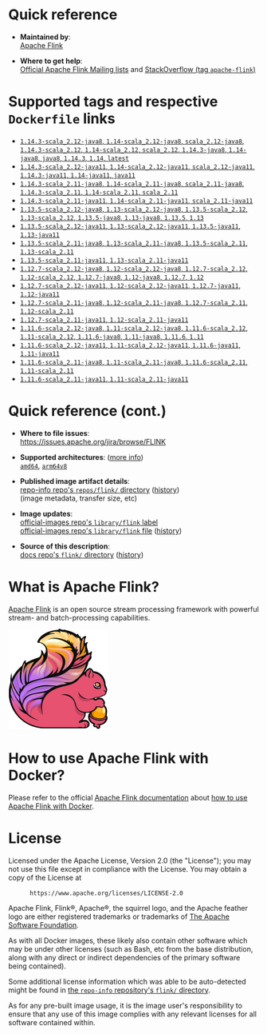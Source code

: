 <!--

********************************************************************************

WARNING:

    DO NOT EDIT "flink/README.md"

    IT IS AUTO-GENERATED

    (from the other files in "flink/" combined with a set of templates)

********************************************************************************

-->

# Quick reference

-	**Maintained by**:  
	[Apache Flink](https://flink.apache.org/community.html#people)

-	**Where to get help**:  
	[Official Apache Flink Mailing lists](https://flink.apache.org/community.html#mailing-lists) and [StackOverflow (tag `apache-flink`)](https://stackoverflow.com/questions/tagged/apache-flink)

# Supported tags and respective `Dockerfile` links

-	[`1.14.3-scala_2.12-java8`, `1.14-scala_2.12-java8`, `scala_2.12-java8`, `1.14.3-scala_2.12`, `1.14-scala_2.12`, `scala_2.12`, `1.14.3-java8`, `1.14-java8`, `java8`, `1.14.3`, `1.14`, `latest`](https://github.com/apache/flink-docker/blob/312e9af1313817d78e18c9d5b6dbdff3c4e408d5/1.14/scala_2.12-java8-debian/Dockerfile)
-	[`1.14.3-scala_2.12-java11`, `1.14-scala_2.12-java11`, `scala_2.12-java11`, `1.14.3-java11`, `1.14-java11`, `java11`](https://github.com/apache/flink-docker/blob/312e9af1313817d78e18c9d5b6dbdff3c4e408d5/1.14/scala_2.12-java11-debian/Dockerfile)
-	[`1.14.3-scala_2.11-java8`, `1.14-scala_2.11-java8`, `scala_2.11-java8`, `1.14.3-scala_2.11`, `1.14-scala_2.11`, `scala_2.11`](https://github.com/apache/flink-docker/blob/312e9af1313817d78e18c9d5b6dbdff3c4e408d5/1.14/scala_2.11-java8-debian/Dockerfile)
-	[`1.14.3-scala_2.11-java11`, `1.14-scala_2.11-java11`, `scala_2.11-java11`](https://github.com/apache/flink-docker/blob/312e9af1313817d78e18c9d5b6dbdff3c4e408d5/1.14/scala_2.11-java11-debian/Dockerfile)
-	[`1.13.5-scala_2.12-java8`, `1.13-scala_2.12-java8`, `1.13.5-scala_2.12`, `1.13-scala_2.12`, `1.13.5-java8`, `1.13-java8`, `1.13.5`, `1.13`](https://github.com/apache/flink-docker/blob/0ebeb6ccefea52933ff60c8e5fa7d77adb4090dc/1.13/scala_2.12-java8-debian/Dockerfile)
-	[`1.13.5-scala_2.12-java11`, `1.13-scala_2.12-java11`, `1.13.5-java11`, `1.13-java11`](https://github.com/apache/flink-docker/blob/0ebeb6ccefea52933ff60c8e5fa7d77adb4090dc/1.13/scala_2.12-java11-debian/Dockerfile)
-	[`1.13.5-scala_2.11-java8`, `1.13-scala_2.11-java8`, `1.13.5-scala_2.11`, `1.13-scala_2.11`](https://github.com/apache/flink-docker/blob/0ebeb6ccefea52933ff60c8e5fa7d77adb4090dc/1.13/scala_2.11-java8-debian/Dockerfile)
-	[`1.13.5-scala_2.11-java11`, `1.13-scala_2.11-java11`](https://github.com/apache/flink-docker/blob/0ebeb6ccefea52933ff60c8e5fa7d77adb4090dc/1.13/scala_2.11-java11-debian/Dockerfile)
-	[`1.12.7-scala_2.12-java8`, `1.12-scala_2.12-java8`, `1.12.7-scala_2.12`, `1.12-scala_2.12`, `1.12.7-java8`, `1.12-java8`, `1.12.7`, `1.12`](https://github.com/apache/flink-docker/blob/79bcbe515597ed4639da10709742cdcbe331fbc3/1.12/scala_2.12-java8-debian/Dockerfile)
-	[`1.12.7-scala_2.12-java11`, `1.12-scala_2.12-java11`, `1.12.7-java11`, `1.12-java11`](https://github.com/apache/flink-docker/blob/79bcbe515597ed4639da10709742cdcbe331fbc3/1.12/scala_2.12-java11-debian/Dockerfile)
-	[`1.12.7-scala_2.11-java8`, `1.12-scala_2.11-java8`, `1.12.7-scala_2.11`, `1.12-scala_2.11`](https://github.com/apache/flink-docker/blob/79bcbe515597ed4639da10709742cdcbe331fbc3/1.12/scala_2.11-java8-debian/Dockerfile)
-	[`1.12.7-scala_2.11-java11`, `1.12-scala_2.11-java11`](https://github.com/apache/flink-docker/blob/79bcbe515597ed4639da10709742cdcbe331fbc3/1.12/scala_2.11-java11-debian/Dockerfile)
-	[`1.11.6-scala_2.12-java8`, `1.11-scala_2.12-java8`, `1.11.6-scala_2.12`, `1.11-scala_2.12`, `1.11.6-java8`, `1.11-java8`, `1.11.6`, `1.11`](https://github.com/apache/flink-docker/blob/79bcbe515597ed4639da10709742cdcbe331fbc3/1.11/scala_2.12-java8-debian/Dockerfile)
-	[`1.11.6-scala_2.12-java11`, `1.11-scala_2.12-java11`, `1.11.6-java11`, `1.11-java11`](https://github.com/apache/flink-docker/blob/79bcbe515597ed4639da10709742cdcbe331fbc3/1.11/scala_2.12-java11-debian/Dockerfile)
-	[`1.11.6-scala_2.11-java8`, `1.11-scala_2.11-java8`, `1.11.6-scala_2.11`, `1.11-scala_2.11`](https://github.com/apache/flink-docker/blob/79bcbe515597ed4639da10709742cdcbe331fbc3/1.11/scala_2.11-java8-debian/Dockerfile)
-	[`1.11.6-scala_2.11-java11`, `1.11-scala_2.11-java11`](https://github.com/apache/flink-docker/blob/79bcbe515597ed4639da10709742cdcbe331fbc3/1.11/scala_2.11-java11-debian/Dockerfile)

# Quick reference (cont.)

-	**Where to file issues**:  
	https://issues.apache.org/jira/browse/FLINK

-	**Supported architectures**: ([more info](https://github.com/docker-library/official-images#architectures-other-than-amd64))  
	[`amd64`](https://hub.docker.com/r/amd64/flink/), [`arm64v8`](https://hub.docker.com/r/arm64v8/flink/)

-	**Published image artifact details**:  
	[repo-info repo's `repos/flink/` directory](https://github.com/docker-library/repo-info/blob/master/repos/flink) ([history](https://github.com/docker-library/repo-info/commits/master/repos/flink))  
	(image metadata, transfer size, etc)

-	**Image updates**:  
	[official-images repo's `library/flink` label](https://github.com/docker-library/official-images/issues?q=label%3Alibrary%2Fflink)  
	[official-images repo's `library/flink` file](https://github.com/docker-library/official-images/blob/master/library/flink) ([history](https://github.com/docker-library/official-images/commits/master/library/flink))

-	**Source of this description**:  
	[docs repo's `flink/` directory](https://github.com/docker-library/docs/tree/master/flink) ([history](https://github.com/docker-library/docs/commits/master/flink))

# What is Apache Flink?

[Apache Flink](https://flink.apache.org/) is an open source stream processing framework with powerful stream- and batch-processing capabilities.

![logo](https://raw.githubusercontent.com/docker-library/docs/71398f44551617e3934a86b4b7a3c770ae093b59/flink/logo.png)

# How to use Apache Flink with Docker?

Please refer to the official [Apache Flink documentation](https://ci.apache.org/projects/flink/flink-docs-master/) about [how to use Apache Flink with Docker](https://ci.apache.org/projects/flink/flink-docs-master/ops/deployment/docker.html).

# License

Licensed under the Apache License, Version 2.0 (the "License"); you may not use this file except in compliance with the License. You may obtain a copy of the License at

	      https://www.apache.org/licenses/LICENSE-2.0

Apache Flink, Flink®, Apache®, the squirrel logo, and the Apache feather logo are either registered trademarks or trademarks of [The Apache Software Foundation](https://apache.org/).

As with all Docker images, these likely also contain other software which may be under other licenses (such as Bash, etc from the base distribution, along with any direct or indirect dependencies of the primary software being contained).

Some additional license information which was able to be auto-detected might be found in [the `repo-info` repository's `flink/` directory](https://github.com/docker-library/repo-info/tree/master/repos/flink).

As for any pre-built image usage, it is the image user's responsibility to ensure that any use of this image complies with any relevant licenses for all software contained within.
